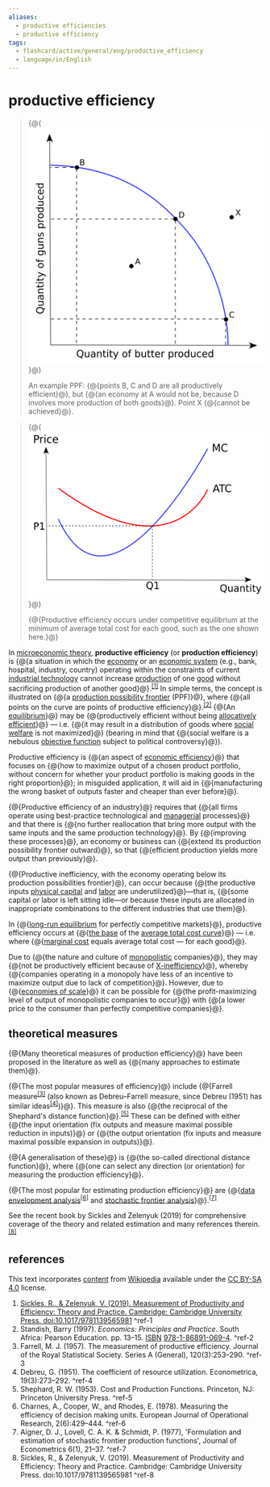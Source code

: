```yaml
---
aliases:
  - productive efficiencies
  - productive efficiency
tags:
  - flashcard/active/general/eng/productive_efficiency
  - language/in/English
---
```


# productive efficiency

> {@{![an example production possibilities frontier](../../archives/Wikimedia%20Commons/Production%20Possibilities%20Frontier%20Curve.svg)}@}
>
> An example PPF: {@{points B, C and D are all productively efficient}@}, but {@{an economy at A would not be, because D involves more production of both goods}@}. Point X {@{cannot be achieved}@}. <!--SR:!2025-11-15,281,330!2025-11-06,276,330!2025-11-16,283,330!2025-10-31,270,330-->

<!-- markdownlint MD028 -->

> {@{![Productive efficiency occurs under competitive equilibrium at the minimum of average total cost for each good, such as the one shown here.](../../archives/Wikimedia%20Commons/Productive%20efficiency.svg)}@}
>
> {@{Productive efficiency occurs under competitive equilibrium at the minimum of average total cost for each good, such as the one shown here.}@} <!--SR:!2026-06-28,435,310!2025-12-26,294,290-->

In [microeconomic theory](microeconomics.md), __productive efficiency__ (or __production efficiency__) is {@{a situation in which the [economy](economy.md) or an [economic system](economic%20system.md) (e.g., bank, hospital, industry, country) operating within the constraints of current [industrial technology](industrial%20technology.md) cannot increase [production](production%20(economics).md) of one [good](goods.md) without sacrificing production of another good}@}.<sup>[\[1\]](#^ref-1)</sup> In simple terms, the concept is illustrated on {@{a [production possibility frontier](production–possibility%20frontier.md) (PPF)}@}, where {@{all points on the curve are points of productive efficiency}@}.<sup>[\[2\]](#^ref-2)</sup> {@{An [equilibrium](economic%20equilibrium.md)}@} may be {@{productively efficient without being [allocatively efficient](allocative%20efficiency.md)}@} — i.e. {@{it may result in a distribution of goods where [social welfare](welfare%20spending.md) is not maximized}@} (bearing in mind that {@{social welfare is a nebulous [objective function](loss%20function.md) subject to political controversy}@}). <!--SR:!2026-09-30,501,310!2025-11-01,271,330!2027-09-09,773,330!2025-11-15,282,330!2027-08-27,763,330!2025-11-18,284,330!2025-11-01,271,330-->

Productive efficiency is {@{an aspect of [economic efficiency](economic%20efficiency.md)}@} that focuses on {@{how to maximize output of a chosen product portfolio, without concern for whether your product portfolio is making goods in the right proportion}@}; in misguided application, it will aid in {@{manufacturing the wrong basket of outputs faster and cheaper than ever before}@}. <!--SR:!2028-08-03,1055,350!2028-01-08,865,330!2027-05-31,708,330-->

{@{Productive efficiency of an industry}@} requires that {@{all firms operate using best-practice technological and [managerial](management.md) processes}@} and that there is {@{no further reallocation that bring more output with the same inputs and the same production technology}@}. By {@{improving these processes}@}, an economy or business can {@{extend its production possibility frontier outward}@}, so that {@{efficient production yields more output than previously}@}. <!--SR:!2027-03-20,654,330!2025-10-05,251,330!2027-06-16,719,330!2025-11-05,275,330!2027-03-09,645,330!2025-10-09,254,330-->

{@{Productive inefficiency, with the economy operating below its production possibilities frontier}@}, can occur because {@{the productive inputs [physical capital](physical%20capital.md) and [labor](workforce.md) are underutilized}@}—that is, {@{some capital or labor is left sitting idle—or because these inputs are allocated in inappropriate combinations to the different industries that use them}@}. <!--SR:!2025-11-27,292,330!2025-11-02,272,330!2026-11-03,528,310-->

In {@{[long-run equilibrium](long%20run%20and%20short%20run.md) for perfectly competitive markets}@}, productive efficiency occurs at {@{[the base](perfect%20competition.md#results) of the [average total cost curve](average%20cost.md)}@} — i.e. where {@{[marginal cost](marginal%20cost.md) equals average total cost — for each good}@}. <!--SR:!2025-11-08,275,330!2027-03-18,653,330!2027-03-01,639,330-->

Due to {@{the nature and culture of [monopolistic](monopoly.md) companies}@}, they may {@{not be productively efficient because of [X-inefficiency](X-inefficiency.md)}@}, whereby {@{companies operating in a monopoly have less of an incentive to maximize output due to lack of competition}@}. However, due to {@{[economies of scale](economies%20of%20scale.md)}@} it can be possible for {@{the profit-maximizing level of output of monopolistic companies to occur}@} with {@{a lower price to the consumer than perfectly competitive companies}@}. <!--SR:!2025-11-16,282,330!2027-06-21,709,330!2025-10-30,269,330!2027-06-02,707,330!2025-09-23,241,330!2025-11-03,273,330-->

## theoretical measures

{@{Many theoretical measures of production efficiency}@} have been proposed in the literature as well as {@{many approaches to estimate them}@}. <!--SR:!2025-10-31,270,330!2025-09-22,240,330-->

{@{The most popular measures of efficiency}@} include {@{Farrell measure<sup>[\[3\]](#^ref-3)</sup> (also known as Debreu–Farrell measure, since Debreu (1951) has similar ideas<sup>[\[4\]](#^ref-4)</sup>)}@}. This measure is also {@{the reciprocal of the Shephard's distance function}@}.<sup>[\[5\]](#^ref-5)</sup> These can be defined with either {@{the input orientation (fix outputs and measure maximal possible reduction in inputs)}@} or {@{the output orientation (fix inputs and measure maximal possible expansion in outputs)}@}. <!--SR:!2025-11-28,293,330!2026-06-15,351,250!2026-07-24,451,310!2025-11-29,294,330!2025-11-04,274,330-->

{@{A generalisation of these}@} is {@{the so-called directional distance function}@}, where {@{one can select any direction (or orientation) for measuring the production efficiency}@}. <!--SR:!2028-08-24,1071,350!2025-11-28,293,330!2025-11-17,283,330-->

{@{The most popular for estimating production efficiency}@} are {@{[data envelopment analysis](data%20envelopment%20analysis.md)<sup>[\[6\]](#^ref-6)</sup> and [stochastic frontier analysis](stochastic%20frontier%20analysis.md)}@}.<sup>[\[7\]](#^ref-7)</sup> <!--SR:!2025-11-06,276,330!2026-02-08,323,290-->

See the recent book by Sickles and Zelenyuk (2019) for comprehensive coverage of the theory<!-- <sup>[_[which?](Wikipedia:Manual%20of%20Style_Words%20to%20watch.md#unsupported%20attributions)_]</sup> --> and related estimation and many references therein.<sup>[\[8\]](#^ref-8)</sup>

## references

This text incorporates [content](https://en.wikipedia.org/wiki/productive_efficiency) from [Wikipedia](Wikipedia.md) available under the [CC BY-SA 4.0](https://creativecommons.org/licenses/by-sa/4.0/) license.

1. [Sickles, R., & Zelenyuk, V. (2019). Measurement of Productivity and Efficiency: Theory and Practice. Cambridge: Cambridge University Press. doi:10.1017/9781139565981](https://assets.cambridge.org/97811070/361765/frontmatter/9781107036161_frontmatter.pdf) <a id="^ref-1"></a>^ref-1
2. Standish, Barry (1997). _Economics: Principles and Practice_. South Africa: Pearson Education. pp. 13–15. [ISBN](ISBN.md) [978-1-86891-069-4](https://en.wikipedia.org/wiki/Special:BookSources/978-1-86891-069-4). <a id="^ref-2"></a>^ref-2
3. Farrell, M. J. (1957). The measurement of productive efficiency. Journal of the Royal Statistical Society. Series A (General), 120(3):253–290. <a id="^ref-3"></a>^ref-3
4. Debreu, G. (1951). The coefficient of resource utilization. Econometrica, 19(3):273–292. <a id="^ref-4"></a>^ref-4
5. Shephard, R. W. (1953). Cost and Production Functions. Princeton, NJ: Princeton University Press. <a id="^ref-5"></a>^ref-5
6. Charnes, A., Cooper, W., and Rhodes, E. (1978). Measuring the efficiency of decision making units. European Journal of Operational Research, 2(6):429–444. <a id="^ref-6"></a>^ref-6
7. Aigner, D. J., Lovell, C. A. K. & Schmidt, P. (1977), 'Formulation and estimation of stochastic frontier production functions', Journal of Econometrics 6(1), 21–37. <a id="^ref-7"></a>^ref-7
8. Sickles, R., & Zelenyuk, V. (2019). Measurement of Productivity and Efficiency: Theory and Practice. Cambridge: Cambridge University Press. doi:10.1017/9781139565981 <a id="^ref-8"></a>^ref-8
